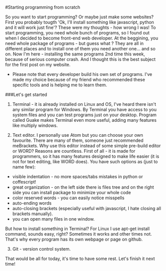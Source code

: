 #Starting programming from scratch


So you want to start programming? Or maybe just make some websites? First you probably tougth 'Ok, I'll install something like javascript, python and it will work just fine'? These were my thoughts - how wrong I was! To start programming, you need whole bunch of programs, so I found out when I decided to become front-end web developer.
At the beggining, you need whole package of programs - but guess what ? They are all in different places and to install one of them you need another one... and so on.
Now I'm here - installing the same programs 2nd time this week, because of serious computer crash. And I thought this is the best subject for the first post on my website.

* Please note that every developer build his own set of programs. I've made my choice because of my friend who recommended these specific tools and is helping me to learn them.

###Let's get started

1. Terminal - it is already installed on Linux and OS, I've heard there isn't any similar program for Windows. By Terminal you have access to you system files and you can test programs just on your desktop.
Program called Guake makes Terminal even more useful, adding many features like multiply windows.

2. Text editor. I personally use Atom but you can choose your own favourite. There are many of them, someone just recommended meBrackets.
Why use this editor instead of some simple pre-build editor or WORD? Reasons are countless.
First of all - it is made for programmers, so it has many features designed to make life easier (it is not for text editing, like WORD does). You have such options as (just to name few):
- visible indentation - no more spaces/tabs mistakes in python or coffescript!
- great organization - on the left side there is files tree and on the right side you can install package to minimize your whole code
- color reserved words - you can easily notice misspells
- auto-ending words
- auto-closing brackets (especially useful with javascript, I hate closing all brackets manually).
- you can open many files in one window.

But how to install something in Terminal? For Linux I use apt-get install command, sounds easy, right? Sometimes it works and other times not. That's why every program has its own webpage or page on github.

3. Git - version control system.

That would be all for today, it's time to have some rest. Let's finish it next time!
